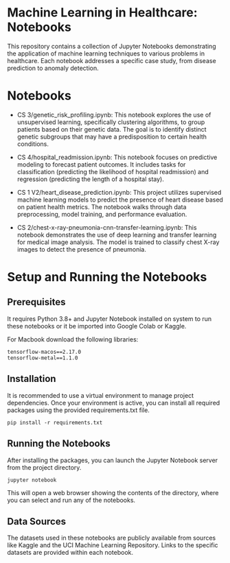 # Machine Learning in Healthcare: Notebooks
This repository contains a collection of Jupyter Notebooks demonstrating the application of machine learning techniques to various problems in healthcare. Each notebook addresses a specific case study, from disease prediction to anomaly detection.

# Notebooks
- CS 3/genetic_risk_profiling.ipynb: This notebook explores the use of unsupervised learning, specifically clustering algorithms, to group patients based on their genetic data. The goal is to identify distinct genetic subgroups that may have a predisposition to certain health conditions.

- CS 4/hospital_readmission.ipynb: This notebook focuses on predictive modeling to forecast patient outcomes. It includes tasks for classification (predicting the likelihood of hospital readmission) and regression (predicting the length of a hospital stay).

- CS 1 V2/heart_disease_prediction.ipynb: This project utilizes supervised machine learning models to predict the presence of heart disease based on patient health metrics. The notebook walks through data preprocessing, model training, and performance evaluation.

- CS 2/chest-x-ray-pneumonia-cnn-transfer-learning.ipynb: This notebook demonstrates the use of deep learning and transfer learning for medical image analysis. The model is trained to classify chest X-ray images to detect the presence of pneumonia.

# Setup and Running the Notebooks

## Prerequisites

It requires Python 3.8+ and Jupyter Notebook installed on system to run these notebooks or it be imported into Google Colab or Kaggle.

For Macbook download the following libraries:
```
tensorflow-macos==2.17.0
tensorflow-metal==1.1.0
```

## Installation
It is recommended to use a virtual environment to manage project dependencies. Once your environment is active, you can install all required packages using the provided requirements.txt file.

```code
pip install -r requirements.txt
```

## Running the Notebooks
After installing the packages, you can launch the Jupyter Notebook server from the project directory.
```code
jupyter notebook
```
This will open a web browser showing the contents of the directory, where you can select and run any of the notebooks.

## Data Sources
The datasets used in these notebooks are publicly available from sources like Kaggle and the UCI Machine Learning Repository. Links to the specific datasets are provided within each notebook.

